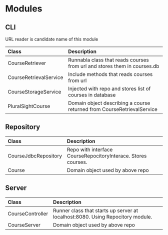 # Modules

## CLI

URL reader is candidate name of this module

| Class                  | Description                                                              |
|:-----------------------|:-------------------------------------------------------------------------|
| CourseRetriever        | Runnabla class that reads courses from url and stores them in courses.db |
| CourseRetrievalService | Include methods that reads courses from url                              | 
| CourseStorageService   | Injected with repo and stores list of courses in database                | 
| PluralSightCourse      | Domain object describing a course returned from CourseRetrievalService                         | 

## Repository

| Class                  | Description                                                   |
|:-----------------------|:--------------------------------------------------------------|
| CourseJdbcRepository   | Repo with interface CourseRepocitoryInterace. Stores courses. |
| Course                 | Domain object used by above repo                              | 


## Server

| Class            | Description                                                                    |
|:-----------------|:-------------------------------------------------------------------------------|
| CourseController | Runner class that starts up server at localhost:8080. Using Repocitory module. |
| CourseServer     | Domain object used by above repo                                               | 
